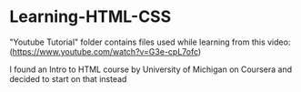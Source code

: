 # Learning-HTML-CSS
"Youtube Tutorial" folder contains files used while learning from this video: (https://www.youtube.com/watch?v=G3e-cpL7ofc)

I found an Intro to HTML course by University of Michigan on Coursera and decided to start on that instead